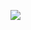![](https://cleanshot-cloud-fra.s3.eu-central-1.amazonaws.com/media/20657/Tf96yx4rwHZvfWiCVnfQxVyVPELd0L0DN3dz9g27.jpeg?X-Amz-Content-Sha256=UNSIGNED-PAYLOAD&X-Amz-Security-Token=IQoJb3JpZ2luX2VjEJ7%2F%2F%2F%2F%2F%2F%2F%2F%2F%2FwEaDGV1LWNlbnRyYWwtMSJGMEQCIFkqLGa%2FxUqUyCobDfCoMyuna2o7hdVqjVs%2B4FYXUsVrAiB1TsukNkgGgtQ2qlrkX66ZiDzXAln654FHYxT9SSkkniqhAgg3EAAaDDkxOTUxNDQ5MTY3NCIMsZTX9HPsnvRzaQ3CKv4BO162hQCp14GN%2BnudWuwzYf3B5I5Hqp3JrhLME3Jmidr1RCzIDrrfYeiZto5UQRIdtEg7iDgDoHYECDe0F3bO12dZ77HAQpQr2JuHjsN81z4vQnxdZXWRdMUcrePY2esIIYew8wlxPh9cEhiYh2HlFLeWw1SqOHI5%2FOTqO5c8IwtmoM%2FdKuXZuBX%2FPlEzJHESvYEeb6%2B6zfRsVMfMxUhTSofEscZwtuRU46PyYczujl%2BiWgFMZ1LjpD%2FeT9Q1JLuSueCqqPQEuMkyt0gzYmV%2BPpUmDPjYzo06JOFtpqNTKUwfYps0Gk4mbTTW2Zs7B%2FaU9GXig6Qm%2BryObVZ8V0cwpuqdkgY6mwFCWhljzAyYNqmsAB9KaNezz0mhD5F3HuXPY6wHnYMAkVNvlu%2F1k1k%2FmQL3uwq0ZTlC7hNV8szoB0iY%2Fgq2qKTeu8S18tkV8uHUDZnlJ3WS1a%2FCYdj7Gs8e8O8RFRk9IeLb9txD1X3S0zZ34fcVHwiuB9IZPNnIgiIZg0plMBzs48jfSdtPzJZ9AwCWProLpL3MtB4XVR0xDZz%2Bow%3D%3D&X-Amz-Algorithm=AWS4-HMAC-SHA256&X-Amz-Credential=ASIA5MF2VVMND7J6XYHC%2F20220401%2Feu-central-1%2Fs3%2Faws4_request&X-Amz-Date=20220401T225341Z&X-Amz-SignedHeaders=host&X-Amz-Expires=300&X-Amz-Signature=f553f612668a0ca998f2a1407cb50a2bb213728a5b043c218af216dd4add896e)
